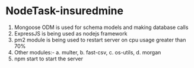 # NodeTask-insuredmine

1. Mongoose ODM is used for schema models and making database calls
2. ExpressJS is being used as nodejs framework
3. pm2 module is being used to restart server on cpu usage greater than 70%
4. Other modules:-
   a. multer, b. fast-csv, c. os-utils, d. morgan
5. npm start to start the server
